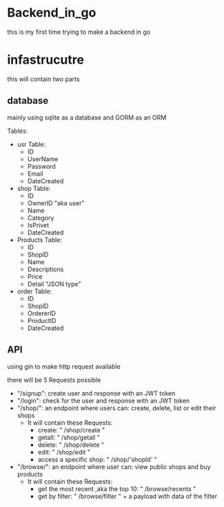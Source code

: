 # Backend_in_go
this is my first time trying to make a backend in go

# infastrucutre 
this will contain two parts

## database
mainly using sqlite as a database and GORM as an ORM

Tables:
- usr Table:
    - ID
    - UserName
    - Password
    - Email
    - DateCreated
- shop Table:
    - ID
    - OwnerID "aka user"
    - Name
    - Category
    - IsPrivet
    - DateCreated
- Products Table:
    - ID
    - ShopID
    - Name
    - Descriptions
    - Price
    - Detail "JSON type"
- order Table:
    - ID
    - ShopID
    - OrdererID
    - ProductID
    - DateCreated

## API
using gin to make http request available

there will be 5 Requests possible
- "/signup": create user and response with an JWT token
- "/login": check for the user and response with an JWT token
- "/shop/": an endpoint where users can: create, delete, list or edit their shops
    - It will contain these Requests:
        - create: " /shop/create "
        - getall: " /shop/getall "
        - delete: " /shop/delete "
        - edit:   " /shop/edit "
        - access a specific shop: " /shop/'shopId' "
- "/browse/": an endpoint where user can: view public shops and buy products
    - It will contain these Requests:
        - get the most recent ,aka the top 10: " /browse/recents "
        - get by filter: " /browse/filter " + a payload with data of the filter
